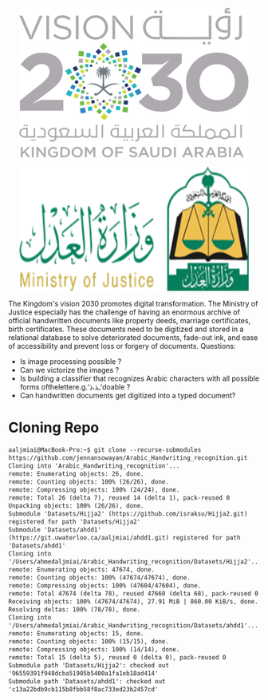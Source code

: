 
<p align="center">
  <img width="460" height="300" src="https://github.com/jennansowayan/Arabic_Handwriting_recognition/blob/main/logo/v2030.png?raw=true">
</p>
<p align="center">
  <img width="460" height="250" src="https://github.com/jennansowayan/Arabic_Handwriting_recognition/blob/main/logo/mj.png?raw=true">
</p>

The Kingdom's vision 2030 promotes digital transformation. The Ministry of Justice especially has the challenge of having an enormous archive of official handwritten documents like property deeds, marriage certificates, birth certificates. These documents need to be digitized and stored in a relational database to solve deteriorated documents, fade-out ink, and ease of accessibility and prevent loss or forgery of documents.
Questions:
-  Is image processing possible ?
-  Can we victorize the images ?
-  Is building a classifier that recognizes Arabic characters with all possible forms
ofthelettere.g.‘ـذ،ذ’doable ?
-  Can handwritten documents get digitized into a typed document?


# Cloning Repo
```console
aaljmiai@MacBook-Pro:~$ git clone --recurse-submodules https://github.com/jennansowayan/Arabic_Handwriting_recognition.git
Cloning into 'Arabic_Handwriting_recognition'...
remote: Enumerating objects: 26, done.
remote: Counting objects: 100% (26/26), done.
remote: Compressing objects: 100% (24/24), done.
remote: Total 26 (delta 7), reused 14 (delta 1), pack-reused 0
Unpacking objects: 100% (26/26), done.
Submodule 'Datasets/Hijja2' (https://github.com/israksu/Hijja2.git) registered for path 'Datasets/Hijja2'
Submodule 'Datasets/ahdd1' (https://git.uwaterloo.ca/aaljmiai/ahdd1.git) registered for path 'Datasets/ahdd1'
Cloning into '/Users/ahmedaljmiai/Arabic_Handwriting_recognition/Datasets/Hijja2'...
remote: Enumerating objects: 47674, done.        
remote: Counting objects: 100% (47674/47674), done.        
remote: Compressing objects: 100% (47604/47604), done.        
remote: Total 47674 (delta 78), reused 47660 (delta 68), pack-reused 0
Receiving objects: 100% (47674/47674), 27.91 MiB | 860.00 KiB/s, done.
Resolving deltas: 100% (78/78), done.
Cloning into '/Users/ahmedaljmiai/Arabic_Handwriting_recognition/Datasets/ahdd1'...
remote: Enumerating objects: 15, done.        
remote: Counting objects: 100% (15/15), done.        
remote: Compressing objects: 100% (14/14), done.        
remote: Total 15 (delta 5), reused 0 (delta 0), pack-reused 0        
Submodule path 'Datasets/Hijja2': checked out '96559391f948dcba51905b5400a1fa1eb18ad414'
Submodule path 'Datasets/ahdd1': checked out 'c13a22bdb9cb115b8fbb58f8ac733ed23b2457cd'
```
